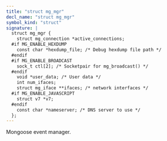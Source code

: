 ```yaml
---
title: "struct mg_mgr"
decl_name: "struct mg_mgr"
symbol_kind: "struct"
signature: |
  struct mg_mgr {
    struct mg_connection *active_connections;
  #if MG_ENABLE_HEXDUMP
    const char *hexdump_file; /* Debug hexdump file path */
  #endif
  #if MG_ENABLE_BROADCAST
    sock_t ctl[2]; /* Socketpair for mg_broadcast() */
  #endif
    void *user_data; /* User data */
    int num_ifaces;
    struct mg_iface **ifaces; /* network interfaces */
  #if MG_ENABLE_JAVASCRIPT
    struct v7 *v7;
  #endif
    const char *nameserver; /* DNS server to use */
  };
---
```


Mongoose event manager. 

